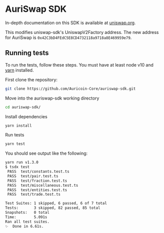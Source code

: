 # AuriSwap SDK

In-depth documentation on this SDK is available at [uniswap.org](https://uniswap.org/docs/v2/SDK/getting-started/).

This modifies uniswap-sdk's UniswapV2Factory address. The new address for AuriSwap is  `0x42C3bD4FEdC5E8CD4732118a9718a8E469959e79`.

## Running tests

To run the tests, follow these steps. You must have at least node v10 and [yarn](https://yarnpkg.com/) installed.

First clone the repository:

```sh
git clone https://github.com/Auricoin-Core/auriswap-sdk.git
```

Move into the auriswap-sdk working directory

```sh
cd auriswap-sdk/
```

Install dependencies

```sh
yarn install
```

Run tests

```sh
yarn test
```

You should see output like the following:

```sh
yarn run v1.3.0
$ tsdx test
 PASS  test/constants.test.ts
 PASS  test/pair.test.ts
 PASS  test/fraction.test.ts
 PASS  test/miscellaneous.test.ts
 PASS  test/entities.test.ts
 PASS  test/trade.test.ts

Test Suites: 1 skipped, 6 passed, 6 of 7 total
Tests:       3 skipped, 82 passed, 85 total
Snapshots:   0 total
Time:        5.091s
Ran all test suites.
✨  Done in 6.61s.
```